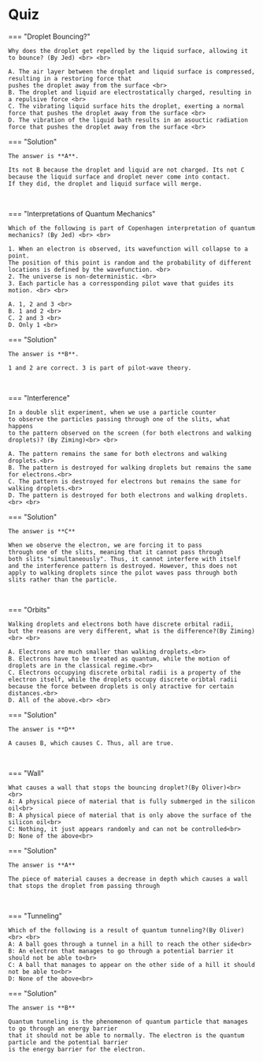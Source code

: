 # Quiz

=== "Droplet Bouncing?"

    Why does the droplet get repelled by the liquid surface, allowing it to bounce? (By Jed) <br> <br>

    A. The air layer between the droplet and liquid surface is compressed, resulting in a restoring force that 
    pushes the droplet away from the surface <br>
    B. The droplet and liquid are electrostatically charged, resulting in a repulsive force <br>
    C. The vibrating liquid surface hits the droplet, exerting a normal force that pushes the droplet away from the surface <br>
    D. The vibration of the liquid bath results in an asouctic radiation force that pushes the droplet away from the surface <br>

=== "Solution"

    The answer is **A**. 

    Its not B because the droplet and liquid are not charged. Its not C because the liquid surface and droplet never come into contact. 
    If they did, the droplet and liquid surface will merge.

<br>

=== "Interpretations of Quantum Mechanics"

    Which of the following is part of Copenhagen interpretation of quantum mechanics? (By Jed) <br> <br>

    1. When an electron is observed, its wavefunction will collapse to a point. 
    The position of this point is random and the probability of different locations is defined by the wavefunction. <br>
    2. The universe is non-deterministic. <br> 
    3. Each particle has a corressponding pilot wave that guides its motion. <br> <br>

    A. 1, 2 and 3 <br>
    B. 1 and 2 <br>
    C. 2 and 3 <br>
    D. Only 1 <br>

=== "Solution"

    The answer is **B**. 

    1 and 2 are correct. 3 is part of pilot-wave theory.


<br>


=== "Interference"

    In a double slit experiment, when we use a particle counter
    to observe the particles passing through one of the slits, what happens
    to the pattern observed on the screen (for both electrons and walking droplets)? (By Ziming)<br> <br>

    A. The pattern remains the same for both electrons and walking droplets.<br>
    B. The pattern is destroyed for walking droplets but remains the same for electrons.<br>
    C. The pattern is destroyed for electrons but remains the same for walking droplets.<br>
    D. The pattern is destroyed for both electrons and walking droplets.<br> <br>

=== "Solution"

    The answer is **C**
    
    When we observe the electron, we are forcing it to pass
    through one of the slits, meaning that it cannot pass through
    both slits "simultaneously". Thus, it cannot interfere with itself
    and the interference pattern is destroyed. However, this does not
    apply to walking droplets since the pilot waves pass through both 
    slits rather than the particle.


<br>

=== "Orbits"

    Walking droplets and electrons both have discrete orbital radii,
    but the reasons are very different, what is the difference?(By Ziming)<br> <br>

    A. Electrons are much smaller than walking droplets.<br>
    B. Electrons have to be treated as quantum, while the motion of droplets are in the classical regime.<br>
    C. Electrons occupying discrete orbital radii is a property of the electron itself, while the droplets occupy discrete oribtal radii because the force between droplets is only atractive for certain distances.<br>
    D. All of the above.<br> <br>
    

=== "Solution"

    The answer is **D**

    A causes B, which causes C. Thus, all are true.


<br>

=== "Wall"

    What causes a wall that stops the bouncing droplet?(By Oliver)<br> <br>
    A: A physical piece of material that is fully submerged in the silicon oil<br>
    B: A physical piece of material that is only above the surface of the silicon oil<br>
    C: Nothing, it just appears randomly and can not be controlled<br>
    D: None of the above<br>

=== "Solution"

    The answer is **A**

    The piece of material causes a decrease in depth which causes a wall that stops the droplet from passing through

<br>

=== "Tunneling"

    Which of the following is a result of quantum tunneling?(By Oliver)<br> <br>
    A: A ball goes through a tunnel in a hill to reach the other side<br>
    B: An electron that manages to go through a potential barrier it should not be able to<br>
    C: A ball that manages to appear on the other side of a hill it should not be able to<br>
    D: None of the above<br>

=== "Solution"

    The answer is **B**

    Quantum tunneling is the phenomenon of quantum particle that manages to go through an energy barrier
    that it should not be able to normally. The electron is the quantum particle and the potential barrier
    is the energy barrier for the electron.